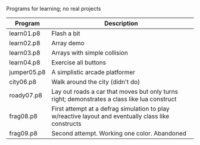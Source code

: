 Programs for learning; no real projects

| Program | Description |
| ------------ | ---------------- |
|learn01.p8 | Flash a bit|
|learn02.p8 | Array demo|
|learn03.p8 | Arrays with simple collision|
|learn04.p8 | Exercise all buttons |
|jumper05.p8 | A simplistic arcade platformer |
|city06.p8 | Walk around the city (didn't do) |
|roady07.p8 | Lay out roads a car that moves but only turns right; demonstrates a class like lua construct |
| frag08.p8 | First attempt at a defrag simulation to play w/reactive layout and eventually class like constructs |
| frag09.p8 | Second attempt. Working one color. Abandoned |


